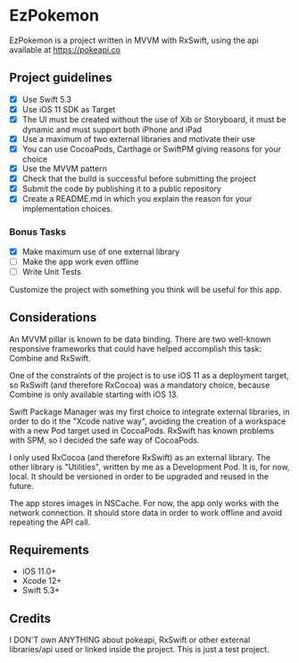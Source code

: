 # EzPokemon

EzPokemon is a project written in MVVM with RxSwift, using the api available at https://pokeapi.co

## Project guidelines

- [x] Use Swift 5.3
- [x] Use iOS 11 SDK as Target
- [x] The UI must be created without the use of Xib or Storyboard, it must be dynamic and must support both iPhone and iPad
- [x] Use a maximum of two external libraries and motivate their use
- [x] You can use CocoaPods, Carthage or SwiftPM giving reasons for your choice
- [x] Use the MVVM pattern
- [x] Check that the build is successful before submitting the project
- [x] Submit the code by publishing it to a public repository
- [x] Create a README.md in which you explain the reason for your implementation choices.

### Bonus Tasks

- [x] Make maximum use of one external library
- [ ] Make the app work even offline
- [ ] Write Unit Tests

Customize the project with something you think will be useful for this app.

## Considerations

An MVVM pillar is known to be data binding. There are two well-known responsive frameworks that could have helped accomplish this task: Combine and RxSwift.

One of the constraints of the project is to use iOS 11 as a deployment target, so RxSwift (and therefore RxCocoa) was a mandatory choice, because Combine is only available starting with iOS 13.

Swift Package Manager was my first choice to integrate external libraries, in order to do it the "Xcode native way", avoiding the creation of a workspace with a new Pod target used in CocoaPods.
RxSwift has known problems with SPM, so I decided the safe way of CocoaPods.

I only used RxCocoa (and therefore RxSwift) as an external library. The other library is "Utilities", written by me as a Development Pod. It is, for now, local. It should be versioned in order to be upgraded and reused in the future.

The app stores images in NSCache. For now, the app only works with the network connection. It should store data in order to work offline and avoid repeating the API call.

## Requirements

- iOS 11.0+
- Xcode 12+
- Swift 5.3+

## Credits

I DON'T own ANYTHING about pokeapi, RxSwift or other external libraries/api used or linked inside the project. This is just a test project.
